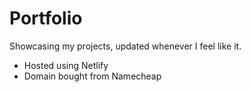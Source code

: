# Portfolio

Showcasing my projects, updated whenever I feel like it.

- Hosted using Netlify
- Domain bought from Namecheap